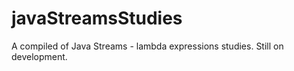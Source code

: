 # javaStreamsStudies
 A compiled of Java Streams - lambda expressions studies. Still on development.
